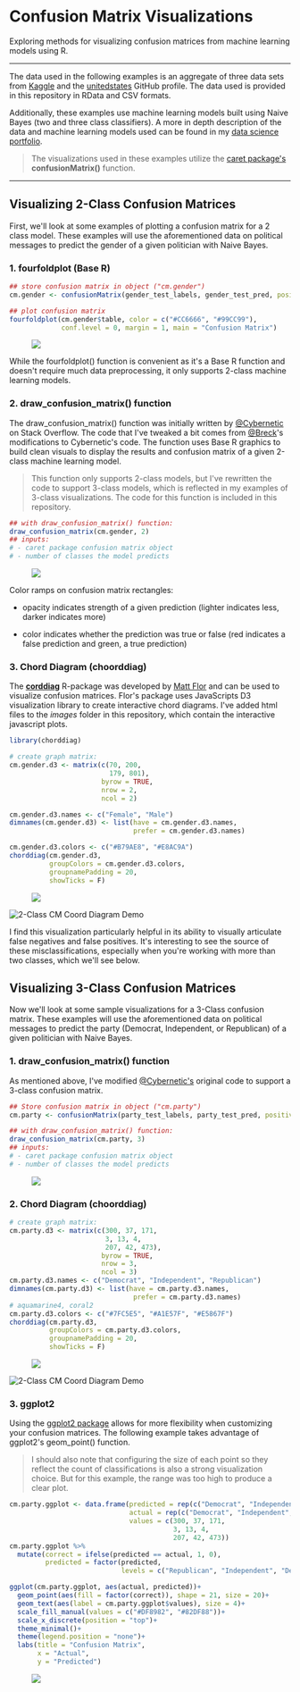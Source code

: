 # Confusion Matrix Visualizations

Exploring methods for visualizing confusion matrices from machine learning models using R.

---

The data used in the following examples is an aggregate of three data sets from [Kaggle](https://www.kaggle.com/crowdflower/political-social-media-posts?fbclid=IwAR1zd5-O3bVc7oPH8ABHkiF524TM370lSZ44oR5_nQPfcwPlBFCHXbT-Vuc) and the [unitedstates](https://github.com/unitedstates/congress-legislators/blob/master/README.md) GitHub profile. The data used is provided in this repository in RData and CSV formats.

Additionally, these examples use machine learning models built using Naive Bayes (two and three class classifiers). A more in depth description of the data and machine learning models used can be found in my [data science portfolio](https://connersexton.github.io/politics/).

>The visualizations used in these examples utilize the [caret package's](https://cran.r-project.org/web/packages/caret/caret.pdf) **confusionMatrix()** function.

---

## Visualizing 2-Class Confusion Matrices

First, we'll look at some examples of plotting a confusion matrix for a 2 class model. These examples will use the aforementioned data on political messages to predict the gender of a given politician with Naive Bayes.

### 1. fourfoldplot (Base R)

```r
## store confusion matrix in object ("cm.gender")
cm.gender <- confusionMatrix(gender_test_labels, gender_test_pred, positive = "F")

## plot confusion matrix
fourfoldplot(cm.gender$table, color = c("#CC6666", "#99CC99"),
             conf.level = 0, margin = 1, main = "Confusion Matrix")
```

<figure>
    <a href="/images/2-class-fourfoldplot.png"><img src="/images/2-class-fourfoldplot.png"></a>
</figure>

While the fourfoldplot() function is convenient as it's a Base R function and doesn't require much data preprocessing, it only supports 2-class machine learning models.

### 2. draw_confusion_matrix() function

The draw_confusion_matrix() function was initially written by [@Cybernetic](https://stackoverflow.com/users/1639594/cybernetic) on Stack Overflow. The code that I've tweaked a bit comes from [@Breck](https://stackoverflow.com/users/9743526/breck)'s modifications to Cybernetic's code. The function uses Base R graphics to build clean visuals to display the results and confusion matrix of a given 2-class machine learning model.

>This function only supports 2-class models, but I've rewritten the code to support 3-class models, which is reflected in my examples of 3-class visualizations. The code for this function is included in this repository.

```r
## with draw_confusion_matrix() function:
draw_confusion_matrix(cm.gender, 2)
## inputs:
# - caret package confusion matrix object
# - number of classes the model predicts
```

<figure>
    <a href="/images/2-class-cybernetic.png"><img src="/images/2-class-cybernetic.png"></a>
</figure>

Color ramps on confusion matrix rectangles:

- opacity indicates strength of a given prediction (lighter indicates less, darker indicates more)

- color indicates whether the prediction was true or false (red indicates a false prediction and green, a true prediction)

### 3. Chord Diagram (choorddiag)

The [**corddiag**](https://github.com/mattflor/chorddiag) R-package was developed by [Matt Flor](https://github.com/mattflor) and can be used to visualize confusion matrices. Flor's package uses JavaScripts D3 visualization library to create interactive chord diagrams. I've added html files to the *images* folder in this repository, which contain the interactive javascript plots.

```r
library(chorddiag)

# create graph matrix:
cm.gender.d3 <- matrix(c(70, 200,
                         179, 801),
                       byrow = TRUE,
                       nrow = 2,
                       ncol = 2)

cm.gender.d3.names <- c("Female", "Male")
dimnames(cm.gender.d3) <- list(have = cm.gender.d3.names,
                               prefer = cm.gender.d3.names)

cm.gender.d3.colors <- c("#B79AE8", "#E8AC9A")
chorddiag(cm.gender.d3,
          groupColors = cm.gender.d3.colors,
          groupnamePadding = 20,
          showTicks = F)
```

<figure>
    <a href="/images/D3/2-class-d3-screencap.png"><img src="/images/D3/2-class-d3-screencap.png"></a>
</figure>

![2-Class CM Coord Diagram Demo](images/D3/2-class-d3.gif)


I find this visualization particularly helpful in its ability to visually articulate false negatives and false positives. It's interesting to see the source of these misclassifications, especially when you're working with more than two classes, which we'll see below.


## Visualizing 3-Class Confusion Matrices

Now we'll look at some sample visualizations for a 3-Class confusion matrix. These examples will use the aforementioned data on political messages to predict the party (Democrat, Independent, or Republican) of a given politician with Naive Bayes.

### 1. draw_confusion_matrix() function

As mentioned above, I've modified [@Cybernetic's](https://stackoverflow.com/users/1639594/cybernetic) original code to support a 3-class confusion matrix.

```r
## Store confusion matrix in object ("cm.party")
cm.party <- confusionMatrix(party_test_labels, party_test_pred, positive = "Democrat")

## with draw_confusion_matrix() function:
draw_confusion_matrix(cm.party, 3)
## inputs:
# - caret package confusion matrix object
# - number of classes the model predicts
```

<figure>
    <a href="/images/3-class-cybernetic.png"><img src="/images/3-class-cybernetic.png"></a>
</figure>

### 2. Chord Diagram (choorddiag)

```r
# create graph matrix:
cm.party.d3 <- matrix(c(300, 37, 171,
                        3, 13, 4,
                        207, 42, 473),
                       byrow = TRUE,
                       nrow = 3,
                       ncol = 3)
cm.party.d3.names <- c("Democrat", "Independent", "Republican")
dimnames(cm.party.d3) <- list(have = cm.party.d3.names,
                               prefer = cm.party.d3.names)
# aquamarine4, coral2
cm.party.d3.colors <- c("#7FC5E5", "#A1E57F", "#E5867F")
chorddiag(cm.party.d3,
          groupColors = cm.party.d3.colors,
          groupnamePadding = 20,
          showTicks = F)
```

<figure>
    <a href="/images/D3/3-class-d3-screencap.png"><img src="/images/D3/3-class-d3-screencap.png"></a>
</figure>

![2-Class CM Coord Diagram Demo](images/D3/3-class-d3.gif)

### 3. ggplot2

Using the [ggplot2 package](https://cran.r-project.org/web/packages/ggplot2/ggplot2.pdf) allows for more flexibility when customizing your confusion matrices. The following example takes advantage of ggplot2's geom_point() function.

>I should also note that configuring the size of each point so they reflect the count of classifications is also a strong visualization choice. But for this example, the range was too high to produce a clear plot.

```r
cm.party.ggplot <- data.frame(predicted = rep(c("Democrat", "Independent", "Republican"), each = 3),
                              actual = rep(c("Democrat", "Independent", "Republican"), times = 3),
                              values = c(300, 37, 171,
                                         3, 13, 4,
                                         207, 42, 473))
cm.party.ggplot %>%
  mutate(correct = ifelse(predicted == actual, 1, 0),
         predicted = factor(predicted,
                            levels = c("Republican", "Independent", "Democrat"))) -> cm.party.ggplot

ggplot(cm.party.ggplot, aes(actual, predicted))+
  geom_point(aes(fill = factor(correct)), shape = 21, size = 20)+
  geom_text(aes(label = cm.party.ggplot$values), size = 4)+
  scale_fill_manual(values = c("#DF8982", "#82DF88"))+
  scale_x_discrete(position = "top")+
  theme_minimal()+
  theme(legend.position = "none")+
  labs(title = "Confusion Matrix",
       x = "Actual",
       y = "Predicted")
```

<figure>
    <a href="/images/3-class-ggplot.png"><img src="/images/3-class-ggplot.png"></a>
</figure>
